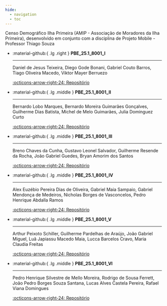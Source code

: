 ```yaml
---
hide:
  - navigation
  - toc
---  
```

Censo Demográfico Ilha Primeira (AMIP - Associação de Moradores da Ilha Primeira), desenvolvido em conjunto com a disciplina de Projeto Mobile - Professor Thiago Souza 

<div class="grid cards" markdown>

-   :material-github:{ .lg .right } __PBE_25.1_8001_I__

    ---

    Daniel de Jesus Teixeira, Diego Gode Bonani, Gabriel Couto Barros, Tiago Oliveira Macedo, Viktor Mayer Berruezo

    [:octicons-arrow-right-24: Repositório](https://github.com/Projetos-de-Extensao/PBE_25.1_8001_I)

-   :material-github:{ .lg .middle } __PBE_25.1_8001_II__

    ---

    Bernardo Lobo Marques, Bernardo Moreira Guimarães Gonçalves, Guilherme Dias Batista, Michel de Melo Guimarães, Julia Dominguez Curto

    [:octicons-arrow-right-24: Repositório](https://github.com/Projetos-de-Extensao/PBE_25.1_8001_II_Simblissima)

-   :material-github:{ .lg .middle } __PBE_25.1_8001_III__

    ---

    Breno Chaves da Cunha, Gustavo Leonel Salvador, Guilherme Resende da Rocha, João Gabriel Guedes, Bryan Amorim dos Santos

    [:octicons-arrow-right-24: Repositório](https://github.com/Projetos-de-Extensao/PBE_25.1_8001_III)

-   :material-github:{ .lg .middle } __PBE_25.1_8001_IV__

    ---

    Alex Euzébio Pereira Dias de Oliveira, Gabriel Maia Sampaio, Gabriel Mendonça de Medeiros, Nicholas Borges de Vasconcelos, Pedro Henrique Abdalla Ramos

    [:octicons-arrow-right-24: Repositório](https://github.com/Projetos-de-Extensao/PBE_25.1_8001_IV)

-   :material-github:{ .lg .middle } __PBE_25.1_8001_V__

    ---

    Arthur Peixoto Schiller, Guilherme Pardelhas de Araújo, João Gabriel Miguel, Luã Japiassu Macedo Maia, Lucca Barcelos Cravo, Maria Claudia Freitas

    [:octicons-arrow-right-24: Repositório](https://github.com/Projetos-de-Extensao/PBE_25.1_8001_V)

-   :material-github:{ .lg .middle } __PBE_25.1_8001_VI__

    ---

    Pedro Henrique Silvestre de Mello Moreira, Rodrigo de Sousa Ferrett, João Pedro Borges Souza Santana, Lucas Alves Castela Pereira, Rafael Viana Domingues

    [:octicons-arrow-right-24: Repositório](https://github.com/Projetos-de-Extensao/PBE_25.1_8001_VI)


</div>